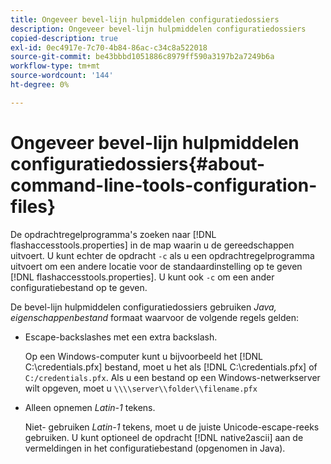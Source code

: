 ```yaml
---
title: Ongeveer bevel-lijn hulpmiddelen configuratiedossiers
description: Ongeveer bevel-lijn hulpmiddelen configuratiedossiers
copied-description: true
exl-id: 0ec4917e-7c70-4b84-86ac-c34c8a522018
source-git-commit: be43bbbd1051886c8979ff590a3197b2a7249b6a
workflow-type: tm+mt
source-wordcount: '144'
ht-degree: 0%

---
```


# Ongeveer bevel-lijn hulpmiddelen configuratiedossiers{#about-command-line-tools-configuration-files}

De opdrachtregelprogramma&#39;s zoeken naar [!DNL flashaccesstools.properties] in de map waarin u de gereedschappen uitvoert. U kunt echter de opdracht `-c` als u een opdrachtregelprogramma uitvoert om een andere locatie voor de standaardinstelling op te geven [!DNL flashaccesstools.properties]. U kunt ook `-c` om een ander configuratiebestand op te geven.

De bevel-lijn hulpmiddelen configuratiedossiers gebruiken *Java, eigenschappenbestand* formaat waarvoor de volgende regels gelden:

* Escape-backslashes met een extra backslash.

   Op een Windows-computer kunt u bijvoorbeeld het [!DNL C:\credentials.pfx] bestand, moet u het als [!DNL C:\\credentials.pfx] of `C:/credentials.pfx`. Als u een bestand op een Windows-netwerkserver wilt opgeven, moet u `\\\\server\\folder\\filename.pfx`
* Alleen opnemen *Latin-1* tekens.

   Niet- gebruiken *Latin-1* tekens, moet u de juiste Unicode-escape-reeks gebruiken. U kunt optioneel de opdracht [!DNL native2ascii] aan de vermeldingen in het configuratiebestand (opgenomen in Java).
